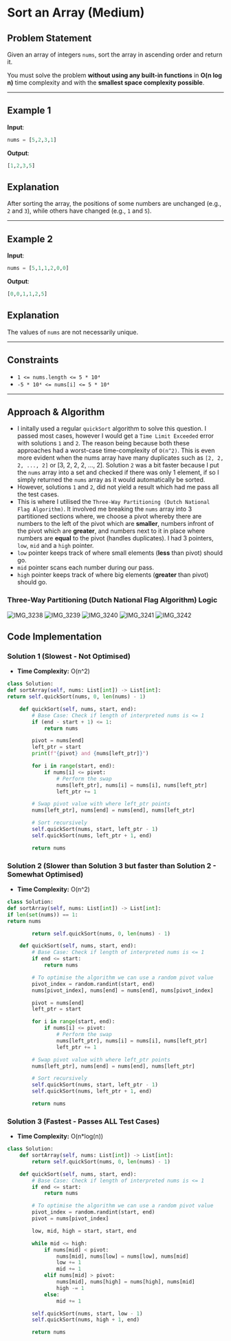 # Sort an Array (Medium)

## **Problem Statement**

Given an array of integers `nums`, sort the array in ascending order and return it.

You must solve the problem **without using any built-in functions** in **O(n log n)** time complexity and with the **smallest space complexity possible**.

---

## **Example 1**

**Input**:

```python
nums = [5,2,3,1]
```

**Output**:

```python
[1,2,3,5]
```

## **Explanation**

After sorting the array, the positions of some numbers are unchanged (e.g., `2` and `3`), while others have changed (e.g., `1` and `5`).

---

## **Example 2**

**Input**:

```python
nums = [5,1,1,2,0,0]
```

**Output**:

```python
[0,0,1,1,2,5]
```

## **Explanation**

The values of `nums` are not necessarily unique.

---

## **Constraints**

- `1 <= nums.length <= 5 * 10⁴`
- `-5 * 10⁴ <= nums[i] <= 5 * 10⁴`

---

## Approach & Algorithm

- I initally used a regular `quickSort` algorithm to solve this question. I passed most cases, however I would get a `Time Limit Exceeded` error with solutions `1` and `2`. The reason being because both these approaches had a worst-case time-complexity of `O(n^2)`. This is even more evident when the nums array have many duplicates such as `[2, 2, 2, ..., 2]` or [3, 2, 2, 2, ..., 2]. Solution `2` was a bit faster because I put the `nums` array into a set and checked if there was only 1 element, if so I simply returned the `nums` array as it would automatically be sorted.
- However, solutions `1` and `2`, did not yield a result which had me pass all the test cases.
- This is where I utilised the `Three-Way Partitioning (Dutch National Flag Algorithm)`. It involved me breaking the `nums` array into 3 partitioned sections where, we choose a pivot whereby there are numbers to the left of the pivot which are **smaller**, numbers infront of the pivot which are **greater**, and numbers next to it in place where numbers are **equal** to the pivot (handles duplicates). I had 3 pointers, `low`, `mid` and a `high` pointer.
- `low` pointer keeps track of where small elements (**less** than pivot) should go.
- `mid` pointer scans each number during our pass.
- `high` pointer keeps track of where big elements (**greater** than pivot) should go.

### Three-Way Partitioning (Dutch National Flag Algorithm) Logic

![IMG_3238](https://github.com/user-attachments/assets/aa038fd2-0211-46f7-8749-0b2638192644)
![IMG_3239](https://github.com/user-attachments/assets/13d0af19-6ad3-489a-8264-189cbe20394c)
![IMG_3240](https://github.com/user-attachments/assets/1d6c8d65-d6fa-4071-9e06-bb504e70356e)
![IMG_3241](https://github.com/user-attachments/assets/3d33981e-52be-4868-93c7-449d65a5a6fd)
![IMG_3242](https://github.com/user-attachments/assets/51c9adef-7001-42db-a244-fb0527c66c94)

## Code Implementation

### Solution 1 (Slowest - Not Optimised)

- **Time Complexity:** O(n^2)

```python
class Solution:
def sortArray(self, nums: List[int]) -> List[int]:
return self.quickSort(nums, 0, len(nums) - 1)

    def quickSort(self, nums, start, end):
        # Base Case: Check if length of interpreted nums is <= 1
        if (end - start + 1) <= 1:
            return nums

        pivot = nums[end]
        left_ptr = start
        print(f"{pivot} and {nums[left_ptr]}")

        for i in range(start, end):
            if nums[i] <= pivot:
                # Perform the swap
                nums[left_ptr], nums[i] = nums[i], nums[left_ptr]
                left_ptr += 1

        # Swap pivot value with where left_ptr points
        nums[left_ptr], nums[end] = nums[end], nums[left_ptr]

        # Sort recursively
        self.quickSort(nums, start, left_ptr - 1)
        self.quickSort(nums, left_ptr + 1, end)

        return nums
```

### Solution 2 (Slower than Solution 3 but faster than Solution 2 - Somewhat Optimised)

- **Time Complexity:** O(n^2)

```python
class Solution:
def sortArray(self, nums: List[int]) -> List[int]:
if len(set(nums)) == 1:
return nums

        return self.quickSort(nums, 0, len(nums) - 1)

    def quickSort(self, nums, start, end):
        # Base Case: Check if length of interpreted nums is <= 1
        if end <= start:
            return nums

        # To optimise the algorithm we can use a random pivot value
        pivot_index = random.randint(start, end)
        nums[pivot_index], nums[end] = nums[end], nums[pivot_index]

        pivot = nums[end]
        left_ptr = start

        for i in range(start, end):
            if nums[i] <= pivot:
                # Perform the swap
                nums[left_ptr], nums[i] = nums[i], nums[left_ptr]
                left_ptr += 1

        # Swap pivot value with where left_ptr points
        nums[left_ptr], nums[end] = nums[end], nums[left_ptr]

        # Sort recursively
        self.quickSort(nums, start, left_ptr - 1)
        self.quickSort(nums, left_ptr + 1, end)

        return nums
```

### Solution 3 (Fastest - Passes ALL Test Cases)

- **Time Complexity:** O(n\*log(n))

```python
class Solution:
    def sortArray(self, nums: List[int]) -> List[int]:
        return self.quickSort(nums, 0, len(nums) - 1)

    def quickSort(self, nums, start, end):
        # Base Case: Check if length of interpreted nums is <= 1
        if end <= start:
            return nums

        # To optimise the algorithm we can use a random pivot value
        pivot_index = random.randint(start, end)
        pivot = nums[pivot_index]

        low, mid, high = start, start, end

        while mid <= high:
            if nums[mid] < pivot:
                nums[mid], nums[low] = nums[low], nums[mid]
                low += 1
                mid += 1
            elif nums[mid] > pivot:
                nums[mid], nums[high] = nums[high], nums[mid]
                high -= 1
            else:
                mid += 1

        self.quickSort(nums, start, low - 1)
        self.quickSort(nums, high + 1, end)

        return nums
```
